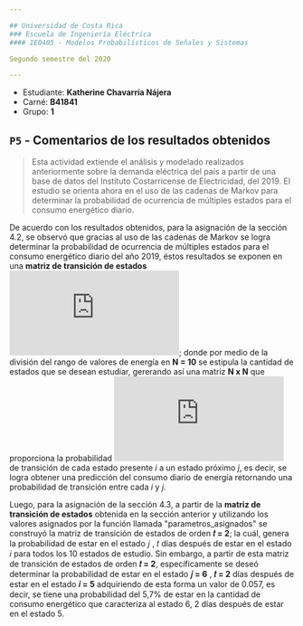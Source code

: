```yaml
---

## Universidad de Costa Rica
### Escuela de Ingeniería Eléctrica
#### IE0405 - Modelos Probabilísticos de Señales y Sistemas

Segundo semestre del 2020

---
```


* Estudiante: **Katherine Chavarría Nájera**
* Carné: **B41841**
* Grupo: **1**


## `P5` - Comentarios de los resultados obtenidos
> Esta actividad extiende el análisis y modelado realizados anteriormente sobre la demanda eléctrica del país a partir de una base de datos del Instituto Costarricense de Electricidad, del 2019. El estudio se orienta ahora en el uso de las cadenas de Markov para determinar la probabilidad de ocurrencia de múltiples estados para el consumo energético diario.

De acuerdo con los resultados obtenidos, para la asignación de la sección 4.2, se observó que gracias al uso de las cadenas de Markov se logra determinar la probabilidad de ocurrencia de múltiples estados para el consumo energético diario del año 2019, éstos resultados se exponen en una **matriz de transición de estados** ![](https://latex.codecogs.com/gif.latex?%5CPi); donde por medio de la división del rango de valores de energía en **N = 10** se estipula la cantidad de estados que se desean estudiar, gererando así una matriz **N x N** que proporciona la probabilidad ![](https://latex.codecogs.com/gif.latex?%5CPi_%7Bij%7D) de transición de cada estado presente *i* a un estado próximo *j*, es decir, se logra obtener una predicción del consumo diario de energía retornando una probabilidad de transición entre cada *i* y *j*. 

Luego, para la asignación de la sección 4.3, a partir de la **matriz de transición de estados** obtenida en la sección anterior y utilizando los valores asignados por la función llamada "parametros_asignados" se construyó la matriz de transición de estados de orden  **𝑡 = 2**; la cuál, genera la probabilidad de estar en el estado  𝑗 ,  𝑡  días después de estar en el estado 𝑖 para todos los 10 estados de estudio. Sin embargo, a partir de esta matriz de transición de estados de orden  **𝑡 = 2**, específicamente se deseó determinar la probabilidad de estar en el estado  **𝑗 = 6** ,  **𝑡 = 2**  días después de estar en el estado  **𝑖 = 5** adquiriendo de esta forma un valor de 0.057, es decir, se tiene una probabilidad del 5,7% de estar en la cantidad de consumo energético que caracteriza al estado 6, 2 días después de estar en el estado 5.     
 
